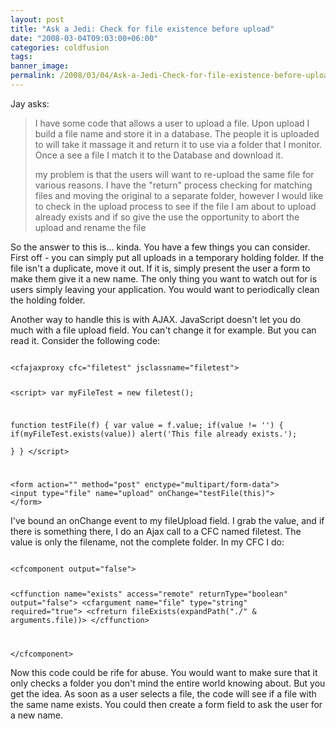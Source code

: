 ```yaml
---
layout: post
title: "Ask a Jedi: Check for file existence before upload"
date: "2008-03-04T09:03:00+06:00"
categories: coldfusion 
tags: 
banner_image: 
permalink: /2008/03/04/Ask-a-Jedi-Check-for-file-existence-before-upload
---
```


Jay asks:

<blockquote>
<p>
I have some code that allows a user to upload a file. 
Upon upload I build a file name and store it in a database.
The people it is uploaded to will take it massage it and return it to use via a folder that I monitor. Once a see a file I match it to the Database and download it.

my problem is that the users will want to re-upload the same file for various reasons. I have the "return" process checking
for matching files and moving the original to a separate folder, however I would like to check in the upload process to see if the file I am about to upload already exists and if so give the use the opportunity to abort the upload and
rename the file
</p>
</blockquote>
<!--more-->
So the answer to this is... kinda. You have a few things you can consider. First off - you can simply put all uploads in a temporary holding folder. If the file isn't a duplicate, move it out. If it is, simply present the user a form to make them give it a new name. The only thing you want to watch out for is users simply leaving your application. You would want to periodically clean the holding folder. 

Another way to handle this is with AJAX. JavaScript doesn't let you do much with a file upload field. You can't change it for example. But you can read it. Consider the following code:

<code>
&lt;cfajaxproxy cfc="filetest" jsclassname="filetest"&gt;

&lt;script&gt;
var myFileTest = new filetest();

function testFile(f) {
	var value = f.value;
	if(value != '') {
		if(myFileTest.exists(value)) alert('This file already exists.');		
	}
}
&lt;/script&gt;

&lt;form action="" method="post" enctype="multipart/form-data"&gt;
&lt;input type="file" name="upload" onChange="testFile(this)"&gt;
&lt;/form&gt;
</code>

I've bound an onChange event to my fileUpload field. I grab the value, and if there is something there, I do an Ajax call to a CFC named filetest. The value is only the filename, not the complete folder. In my CFC I do:

<code>
&lt;cfcomponent output="false"&gt;

&lt;cffunction name="exists" access="remote" returnType="boolean" output="false"&gt;
	&lt;cfargument name="file" type="string" required="true"&gt;
	&lt;cfreturn fileExists(expandPath("./" & arguments.file))&gt;
&lt;/cffunction&gt;

&lt;/cfcomponent&gt;
</code>

Now this code could be rife for abuse. You would want to make sure that it only checks a folder you don't mind the entire world knowing about. But you get the idea. As soon as a user selects a file, the code will see if a file with the same name exists. You could then create a form field to ask the user for a new name.